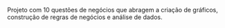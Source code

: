 Projeto com 10 questões de negócios que abragem a criação de gráficos, construção de regras de negócios e análise de dados.
